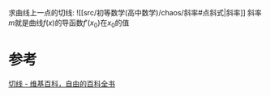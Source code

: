 
求曲线上一点的切线:
![[src/初等数学(高中数学)/chaos/斜率#点斜式|斜率]]
斜率$m$就是曲线$f(x)$的导函数$f'(x_{0})$在$x_{0}$的值


# 参考
[切线 - 维基百科，自由的百科全书](https://zh.wikipedia.org/wiki/%E5%88%87%E7%BA%BF)
